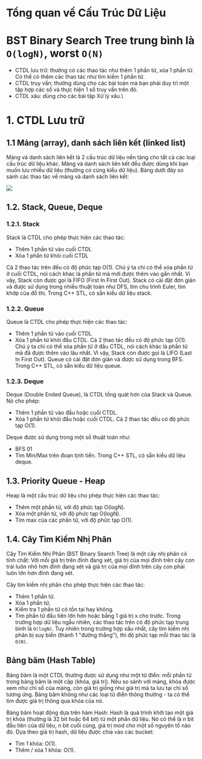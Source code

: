 # Tổng quan về Cấu Trúc Dữ Liệu

# BST Binary Search Tree trung bình là `O(logN)`, worst `O(N)`

- CTDL lưu trữ: thường có các thao tác như thêm 1 phần tử, xóa 1 phần tử. Có thể có thêm các thao tác như tìm kiếm 1 phần tử.
- CTDL truy vấn: thường dùng cho các bài toán mà bạn phải duy trì một tập hợp các số và thực hiện 1 số truy vấn trên đó.
- CTDL xâu: dùng cho các bài tập Xử lý xâu.\

# 1. CTDL Lưu trữ
## 1.1 Mảng (array), danh sách liên kết (linked list)

Mảng và danh sách liên kết là 2 cấu trúc dữ liệu nền tảng cho tất cả các loại cấu trúc dữ liệu khác. Mảng và danh sách liên kết đều được dùng khi bạn muốn lưu nhiều dữ liệu (thường có cùng kiểu dữ liệu). Bảng dưới đây so sánh các thao tác về mảng và danh sách liên kết:

<img src="blog/algorithm/img/data-structures-overview.png" style="display: block; margin-right: auto; margin-left: auto;">


## 1.2. Stack, Queue, Deque

### 1.2.1. Stack

Stack là CTDL cho phép thực hiện các thao tác:

- Thêm 1 phần tử vào cuối CTDL
- Xóa 1 phần tử khỏi cuối CTDL

Cả 2 thao tác trên đều có độ phức tạp O(1). Chú ý ta chỉ có thể xóa phần tử ở cuối CTDL, nói cách khác là phần tử mà mới được thêm vào gần nhất. Vì vậy, Stack còn được gọi là FIFO (First In First Out).
Stack có cài đặt đơn giản và được sử dụng trong nhiều thuật toán như DFS, tìm chu trình Euler, tìm khớp của đồ thị.
Trong C++ STL, có sẵn kiểu dữ liệu stack.

### 1.2.2. Queue

Queue là CTDL cho phép thực hiện các thao tác:

- Thêm 1 phần tử vào cuối CTDL
- Xóa 1 phần tử khỏi đầu CTDL.
Cả 2 thao tác đều có độ phức tạp O(1). Chú ý ta chỉ có thể xóa phần tử ở đầu CTDL, nói cách khác là phần tử mà đã được thêm vào lâu nhất. Vì vậy, Stack còn được gọi là LIFO (Last In First Out).
Queue có cài đặt đơn giản và được sử dụng trong BFS.
Trong C++ STL, có sẵn kiểu dữ liệu queue.

### 1.2.3. Deque

Deque (Double Ended Queue), là CTDL tổng quát hơn của Stack và Queue. Nó cho phép:

- Thêm 1 phần tử vào đầu hoặc cuối CTDL.
- Xóa 1 phần tử khỏi đầu hoặc cuối CTDL.
Cả 2 thao tác đều có độ phức tạp O(1).

Deque được sử dụng trong một số thuật toán như:

- BFS 01
- Tìm Min/Max trên đoạn tịnh tiến.
Trong C++ STL, có sẵn kiểu dữ liệu deque.

## 1.3. Priority Queue - Heap

Heap là một cấu trúc dữ liệu cho phép thực hiện các thao tác:

- Thêm một phần tử, với độ phức tạp O(logN).
- Xóa một phần tử, với độ phức tạp O(logN).
- Tìm max của các phần tử, với độ phức tạp O(1).

## 1.4. Cây Tìm Kiếm Nhị Phân

Cây Tìm Kiếm Nhị Phân (BST Binary Search Tree) là một cây nhị phân có tính chất: Với mỗi giá trị trên đỉnh đang xét, giá trị của mọi đỉnh trên cây con trái luôn nhỏ hơn đỉnh đang xét và giá trị của mọi đỉnh trên cây con phải luôn lớn hơn đỉnh đang xét.

Cây tìm kiếm nhị phân cho phép thực hiện các thao tác:

- Thêm 1 phần tử.
- Xóa 1 phần tử.
- Kiểm tra 1 phần tử có tồn tại hay không.
- Tìm phần tử đầu tiên lớn hơn hoặc bằng 1 giá trị x cho trước.
Trong trường hợp dữ liệu ngẫu nhiên, các thao tác trên có độ phức tạp trung bình là `O(logN)`. Tuy nhiên trong trường hợp xấu nhất, cây tìm kiếm nhị phân bị suy biến (thành 1 "đường thẳng"), thì độ phức tạp mỗi thao tác là `O(N)`.


## Bảng băm (Hash Table)

Bảng băm là một CTDL thường được sử dụng như một từ điển: mỗi phần tử trong bảng băm là một cặp (khóa, giá trị). Nếu so sánh với mảng, khóa được xem như chỉ số của mảng, còn giá trị giống như giá trị mà ta lưu tại chỉ số tương ứng. Bảng băm không như các loại từ điển thông thường - ta có thể tìm được giá trị thông qua khóa của nó.

Bảng băm hoạt động dựa trên hàm Hash: Hash là quá trình khởi tạo một giá trị khóa (thường là 32 bit hoặc 64 bit) từ một phần dữ liệu. Nó có thể là n
 bit đầu tiên của dữ liệu, n
 bit cuối cùng, giá trị mod cho một số nguyên tố nào đó. Dựa theo giá trị hash, dữ liệu được chia vào các bucket:


- Tìm 1 khóa: O(1).
- Thêm / xóa 1 khóa: O(1).

